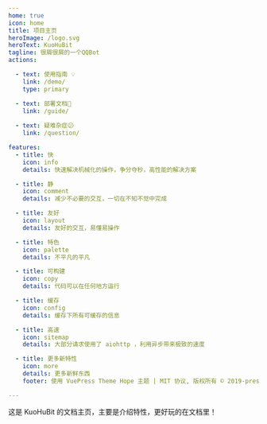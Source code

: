 ```yaml
---
home: true
icon: home
title: 项目主页
heroImage: /logo.svg
heroText: KuoHuBit
tagline: 很屑很屑的一个QQBot
actions:

  - text: 使用指南 💡
    link: /demo/
    type: primary

  - text: 部署文档🏢
    link: /guide/
    
  - text: 疑难杂症😕
    link: /question/

features:
  - title: 快
    icon: info
    details: 快速解决机械化的操作，争分夺秒，高性能的解决方案

  - title: 静
    icon: comment
    details: 减少不必要的交互，一切在不知不觉中完成

  - title: 友好
    icon: layout
    details: 友好的交互，易懂易操作

  - title: 特色
    icon: palette
    details: 不平凡的平凡

  - title: 可构建
    icon: copy
    details: 代码可以在任何地方运行

  - title: 缓存
    icon: config
    details: 缓存下所有可缓存的信息

  - title: 高速
    icon: sitemap
    details: 大部分请求使用了 aiohttp ，利用异步带来极致的速度

  - title: 更多新特性
    icon: more
    details: 更多新鲜东西
    footer: 使用 VuePress Theme Hope 主题 | MIT 协议, 版权所有 © 2019-present Mr.Hope | 这套 VuePress 主题真的很好看，很美观，你也快去试试吧！

---
```


这是 KuoHuBit 的文档主页，主要是介绍特性，更好玩的在文档里！